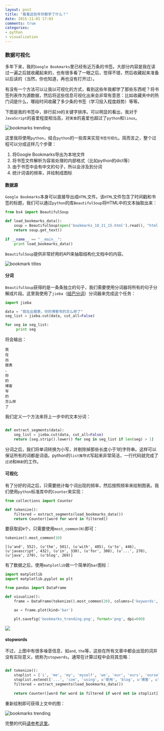 ```yaml
---
layout: post
title: "看看这些年你都学了什么？"
date: 2015-11-01 17:03
comments: true
categories: 
- python
- visualization
---
```


### 数据可视化

多年下来，我的`Google Bookmarks`里已经有近万条的书签。大部分内容是我在读过一遍之后就收藏起来的，也有很多看了一眼之后，觉得不错，然后收藏起来准备以后读的（当然，你也知道，再也没有打开过）。

有没有一个方法可以让我以可视化的方式，看到这些年我都学了那些东西呢？将书签列表作为源数据，然后将这些信息可视化出来会非常有意思：比如收藏夹中的热门词是什么，哪段时间收藏了多少条的书签（学习投入程度趋势）等等。

下图是我的书签中，排行前`30`的关键字排序。可以明显的看出，我对于`JavaScript`的喜爱程度相当高，对`美食`的喜爱也超过了`python`和`linux`。

![bookmarks trending](/images/2015/11/bookmarks-trending-resized.png)

这里我将使用`python`，结合`python`的一些库来实现`书签可视化`。简而言之，整个过程可以分成这样几个步骤：

1.	将Google Bookmarks导出为本地文件
2. 将书签文件解析为容易处理的内部格式（比如python的dict等）
3. 由于书签中会有中文的句子，所以会涉及到分词
4. 统计词语的频率，并绘制成图标

#### 数据源

`Google Bookmarks`本身可以直接导出成`HTML`文件。该`HTML`文件包含了时间戳和书签的标题，我们可以通过`python`的库`BeautifulSoup`将HTML中的文本抽取出来：

```python
from bs4 import BeautifulSoup

def load_bookmarks_data():
	soup = BeautifulSoup(open('bookmarks_10_21_15.html').read(), "html.parser")
	return soup.get_text()
	
if __name__ == "__main__":
	print load_bookmarks_data()	
```

`BeautifulSoup`提供非常好用的API来抽取结构化文档中的内容。

![bookmark titles](/images/2015/11/bookmark-titles-resized.png)

#### 分词

`BeautifulSoup`获得的是一条条独立的句子，我们需要使用分词器将所有的句子分解成片段。这里我使用了`jieba`（[结巴分词](https://github.com/fxsjy/jieba)）分词器来完成这个任务：

```python
import jieba

data = "我在出报表，你的博客写的怎么样了"
seg_list = jieba.cut(data, cut_all=False)

for seg in seg_list:
     print seg
```

将会输出：

```
我
在
出
报表
，
你
的
博客
写
的
怎么样
了
```


我们定义一个方法来将上一步中的文本分词：

```python

def extract_segments(data):
	seg_list = jieba.cut(data, cut_all=False)
	return [seg.strip().lower() for seg in seg_list if len(seg) > 1]
```

分词之后，我们将单词转换为小写，并剔除掉那些长度小于1的字符串。这样可以保证所有的词都是词语。python的`list推导式`写起来非常简洁，一行代码就完成了`过滤`和`映射`的工作。


#### 可视化

有了分好的词之后，只需要统计每个词出现的频率，然后按照频率来绘制图表。我们使用`python`标准库中的`Counter`来实现：

```python
from collections import Counter

def tokenize():	
	filtered = extract_segments(load_bookmarks_data())
	return Counter([word for word in filtered])
```

要获取前`N`个，只需要使用`most_common(N)`即可：

```python
tokenize().most_common(10)
```

```
[(u'and', 552), (u'the', 501), (u'with', 485), (u'to', 446), (u'javascript', 432), (u'in', 330), (u'for', 308), (u'...', 270), (u'java', 270), (u'blog', 269)]
```

有了数据之后，使用`matplotlib`做一个简单的`bar`图标：

```python
import matplotlib
import matplotlib.pyplot as plt

from pandas import DataFrame

def visualize():
	frame = DataFrame(tokenize().most_common(20), columns=['keywords', 'frequencies'])

	ax = frame.plot(kind='bar')
	
	plt.savefig('bookmarks_trending.png', format='png', dpi=600)
```

![](/images/2015/11/bookmarks-trending-with-stops-resized.png)
#### stopwords

不过，上图中有很多噪音信息，如`and`, `the`等，这些在所有文章中都会出现的词并没有实际意义，统称为`stopwords`。通常在计算过程中会将其忽略：

```python

def tokenize():	
	stoplist = ['i', 'me', 'my', 'myself', 'we', 'our', 'ours', 'ourselves', 'you', 'your', 'yours', 'yourself', 'yourselves', 'he', 'him', 'his', 'himself', 'she', 'her', 'hers', 'herself', 'it', 'its', 'itself', 'they', 'them', 'their', 'theirs', 'themselves', 'what', 'which', 'who', 'whom', 'this', 'that', 'these', 'those', 'am', 'is', 'are', 'was', 'were', 'be', 'been', 'being', 'have', 'has', 'had', 'having', 'do', 'does', 'did', 'doing', 'a', 'an', 'the', 'and', 'but', 'if', 'or', 'because', 'as', 'until', 'while', 'of', 'at', 'by', 'for', 'with', 'about', 'against', 'between', 'into', 'through', 'during', 'before', 'after', 'above', 'below', 'to', 'from', 'up', 'down', 'in', 'out', 'on', 'off', 'over', 'under', 'again', 'further', 'then', 'once', 'here', 'there', 'when', 'where', 'why', 'how', 'all', 'any', 'both', 'each', 'few', 'more', 'most', 'other', 'some', 'such', 'no', 'nor', 'not', 'only', 'own', 'same', 'so', 'than', 'too', 'very', 's', 't', 'can', 'will', 'just', 'don', 'should', 'now']
	stoplist.extend(['...', 'com', 'using', u'使用', 'blog', u'博客', u'博客园', u'做法', u'论坛', 'part', u'部分', u'天下'])
	filtered = extract_segments(load_bookmarks_data())
	
	return Counter([word for word in filtered if word not in stoplist])
```

重新绘制即可获得上文中的图：

![bookmarks trending](/images/2015/11/bookmarks-trending-resized.png)

完整的代码[请参考这里](https://github.com/abruzzi/bookmarks-viz)。
